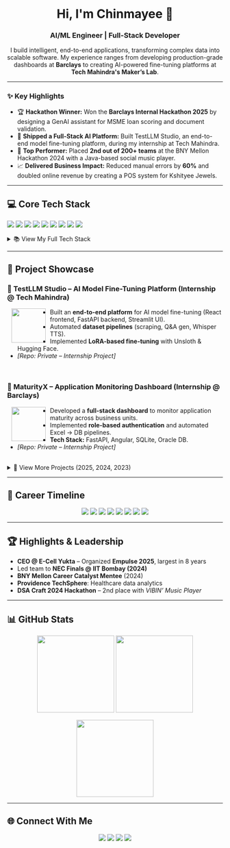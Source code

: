 <h1 align="center">Hi, I'm Chinmayee 👋</h1>
<h3 align="center">AI/ML Engineer | Full-Stack Developer</h3>
<p align="center">
  I build intelligent, end-to-end applications, transforming complex data into scalable software. My experience ranges from developing production-grade dashboards at <b>Barclays</b> to creating AI-powered fine-tuning platforms at <b>Tech Mahindra's Maker’s Lab</b>.
</p>

---

### ✨ Key Highlights
- 🏆 **Hackathon Winner:** Won the **Barclays Internal Hackathon 2025** by designing a GenAI assistant for MSME loan scoring and document validation.
- 🚀 **Shipped a Full-Stack AI Platform:** Built TestLLM Studio, an end-to-end model fine-tuning platform, during my internship at Tech Mahindra.
- 🥈 **Top Performer:** Placed **2nd out of 200+ teams** at the BNY Mellon Hackathon 2024 with a Java-based social music player.
- 📈 **Delivered Business Impact:** Reduced manual errors by **60%** and doubled online revenue by creating a POS system for Kshityee Jewels.

---

## 💻 Core Tech Stack
<p align="left">
  <img src="https://img.shields.io/badge/Python-3776AB?logo=python&logoColor=white"/>
  <img src="https://img.shields.io/badge/Java-ED8B00?logo=java&logoColor=white"/>
  <img src="https://img.shields.io/badge/FastAPI-009688?logo=fastapi&logoColor=white"/>
  <img src="https://img.shields.io/badge/React-61DAFB?logo=react&logoColor=black"/>
  <img src="https://img.shields.io/badge/PyTorch-EE4C2C?logo=pytorch&logoColor=white"/>
  <img src="https://img.shields.io/badge/TensorFlow-FF6F00?logo=tensorflow&logoColor=white"/>
  <img src="https://img.shields.io/badge/Docker-2496ED?logo=docker&logoColor=white"/>
  <img src="https://img.shields.io/badge/MySQL-4479A1?logo=mysql&logoColor=white"/>
  <img src="https://img.shields.io/badge/HuggingFace-FFD21E?logo=huggingface&logoColor=black"/>
</p>

<details>
<summary>📚 View My Full Tech Stack</summary>

| **Category** | **Technologies** |
|--------------------------|---------------------------------------------------------------------------------------------------------------------------------------------------------------------------------------------------------------------------------------------------------------------------------------------------------------------------------------|
| Programming Languages    | ![Python](https://img.shields.io/badge/Python-3776AB?logo=python&logoColor=white) ![Java](https://img.shields.io/badge/Java-ED8B00?logo=java&logoColor=white) ![C](https://img.shields.io/badge/C-00599C?logo=c&logoColor=white) ![C++](https://img.shields.io/badge/C++-00599C?logo=cplusplus&logoColor=white)                        |
| Web Development          | ![FastAPI](https://img.shields.io/badge/FastAPI-009688?logo=fastapi&logoColor=white) ![Angular](https://img.shields.io/badge/Angular-DD0031?logo=angular&logoColor=white) ![React](https://img.shields.io/badge/React-61DAFB?logo=react&logoColor=black)                                                                               |
| Databases                | ![MySQL](https://img.shields.io/badge/MySQL-4479A1?logo=mysql&logoColor=white) ![Oracle](https://img.shields.io/badge/Oracle-F80000?logo=oracle&logoColor=white) ![SQLite](https://img.shields.io/badge/SQLite-003B57?logo=sqlite&logoColor=white) ![MongoDB](https://img.shields.io/badge/MongoDB-47A248?logo=mongodb&logoColor=white) ![Firebase](https://img.shields.io/badge/Firebase-FFCA28?logo=firebase&logoColor=black) |
| AI/ML Frameworks         | ![TensorFlow](https://img.shields.io/badge/TensorFlow-FF6F00?logo=tensorflow&logoColor=white) ![PyTorch](https://img.shields.io/badge/PyTorch-EE4C2C?logo=pytorch&logoColor=white) ![Keras](https://img.shields.io/badge/Keras-D00000?logo=keras&logoColor=white) ![Scikit-learn](https://img.shields.io/badge/Scikit--learn-F7931E?logo=scikit-learn&logoColor=white) |
| Deep Learning            | ![OpenCV](https://img.shields.io/badge/OpenCV-27338e?logo=opencv&logoColor=white) ![Caffe](https://img.shields.io/badge/Caffe-AA0000?logo=apache&logoColor=white)                                                                                                                                                                       |
| Data Science             | ![NumPy](https://img.shields.io/badge/NumPy-013243?logo=numpy&logoColor=white) ![Pandas](https://img.shields.io/badge/Pandas-150458?logo=pandas&logoColor=white)                                                                                                                                                                       |
| Visualization            | ![Matplotlib](https://img.shields.io/badge/Matplotlib-000000?logo=matplotlib&logoColor=white) ![Seaborn](https://img.shields.io/badge/Seaborn-4B77A9?logo=python&logoColor=white) ![Plotly](https://img.shields.io/badge/Plotly-3F4F75?logo=plotly&logoColor=white)                                                                     |
| NLP                      | ![NLTK](https://img.shields.io/badge/NLTK-85C1E9?logo=python&logoColor=black) ![SpaCy](https://img.shields.io/badge/SpaCy-09A3D5?logo=spacy&logoColor=white) ![Hugging Face](https://img.shields.io/badge/HuggingFace-FFD21E?logo=huggingface&logoColor=black) ![VADER](https://img.shields.io/badge/VADER-FF6F00?logo=python&logoColor=white) |
| Reinforcement Learning   | ![OpenAI Gym](https://img.shields.io/badge/OpenAI%20Gym-0081A5?logo=openai&logoColor=white) ![Stable Baselines](https://img.shields.io/badge/Stable%20Baselines-FF6F00?logo=python&logoColor=white)                                                                                                                                     |
| Cloud & DevOps           | ![Docker](https://img.shields.io/badge/Docker-2496ED?logo=docker&logoColor=white) ![Kubernetes](https://img.shields.io/badge/Kubernetes-326CE5?logo=kubernetes&logoColor=white) ![Linux](https://img.shields.io/badge/Linux-FCC624?logo=linux&logoColor=black) ![Windows](https://img.shields.io/badge/Windows-0078D6?logo=windows&logoColor=white) |
| Tools & IDEs             | ![Jupyter](https://img.shields.io/badge/Jupyter-F37626?logo=jupyter&logoColor=white) ![VS Code](https://img.shields.io/badge/VS%20Code-0078D4?logo=visual-studio-code&logoColor=white) ![Git](https://img.shields.io/badge/Git-F05032?logo=git&logoColor=white) ![Android Studio](https://img.shields.io/badge/Android%20Studio-3DDC84?logo=android-studio&logoColor=white) ![Figma](https://img.shields.io/badge/Figma-F24E1E?logo=figma&logoColor=white) ![Canva](https://img.shields.io/badge/Canva-00C4CC?logo=canva&logoColor=white) ![MS Office](https://img.shields.io/badge/MS%20Office-D83B01?logo=microsoft-office&logoColor=white) |

</details>

---

## 🚀 Project Showcase

### 📌 TestLLM Studio – AI Model Fine-Tuning Platform (Internship @ Tech Mahindra)
<img align="left" src="https://img.icons8.com/ios/452/artificial-intelligence.png" width="80" hspace="10"/>

- Built an **end-to-end platform** for AI model fine-tuning (React frontend, FastAPI backend, Streamlit UI).
- Automated **dataset pipelines** (scraping, Q&A gen, Whisper TTS).
- Implemented **LoRA-based fine-tuning** with Unsloth & Hugging Face.
- *[Repo: Private – Internship Project]*
<br clear="left"/>

### 📌 MaturityX – Application Monitoring Dashboard (Internship @ Barclays)
<img align="left" src="https://img.icons8.com/ios/452/combo-chart.png" width="80" hspace="10"/>

- Developed a **full-stack dashboard** to monitor application maturity across business units.
- Implemented **role-based authentication** and automated Excel → DB pipelines.
- **Tech Stack:** FastAPI, Angular, SQLite, Oracle DB.
- *[Repo: Private – Internship Project]*
<br clear="left"/>

<details>
<summary>📂 View More Projects (2025, 2024, 2023)</summary>

---
### 📌 2025
<details>
<summary>💳 MSME GenAI Assistant Ascend (Barclays Hackathon – Winner)</summary>
<img src="https://img.icons8.com/ios/452/idea.png" width="80"/>

- Designed a **GenAI solution for MSMEs** (loan scoring, finance strategy, document validation).
- Won **Barclays Internal Hackathon 2025**.
- *[Hackathon Project]*
</details>

<details>
<summary>🌐 Empulse 2025 – E-Cell Yukta Website</summary>
<img src="https://img.icons8.com/ios/452/domain.png" width="80"/>

- Designed and deployed the **official website** for Empulse 2025, the biggest E-Cell Yukta event.
- Improved outreach and collaborations across multiple colleges.
- [View Repo](https://github.com/chinmayee-s-r/Empulse2025-Ecell-Yukta-Website)
</details>

---
### 📌 2024
<details>
<summary>📰 Fake News Detection & Bias Analysis</summary>
<img src="https://img.icons8.com/ios/452/news.png" width="80"/>

- Achieved **99% accuracy** in fake news detection (TF-IDF + Logistic Regression).
- Analyzed **17K+ BBC articles** for political bias.
- [View Repo](https://github.com/chinmayee-s-r/Data-Science-in-Journalism)
</details>

<details>
<summary>🩺 Medical Imaging & Diagnosis</summary>
<img src="https://img.icons8.com/ios/452/mri.png" width="80"/>

- Built CNNs achieving **95% accuracy** for classification.
- Detected fractures (93.65%) & brain tumors (85.17%).
- Streamlit-based UI for real-time diagnosis.
- [View Repo](https://github.com/chinmayee-s-r/Medical-Imaging-and-Analysis)
</details>

<details>
<summary>🚗 Vision Enhancement for Driverless Cars (CAP)</summary>
<img src="https://img.icons8.com/ios/452/tesla-model-x.png" width="80"/>

- Enhanced visibility by **90%** in hazy conditions using **Color Attenuation Prior**.
- Improved lane & obstacle recognition for real-time navigation.
- *[Repo Placeholder]*
</details>

<details>
<summary>🎵 VIBIN’ Music Player (BNY Mellon Hackathon – 2nd Place)</summary>
<img src="https://img.icons8.com/ios/452/music.png" width="80"/>

- Built a **Java-based music player** with social features (Friendship Meter, Music Match).
- Ranked **2nd out of 200+ teams** at BNY Mellon Hackathon 2024.
- [View Repo](https://github.com/chinmayee-s-r/-VIBIN-Music-Player-BNY-Mellon-Hackathon-DSA-Craft-2024)
</details>

<details>
<summary>👵 Sahara: Elder Care & Safety App</summary>
<img src="https://img.icons8.com/ios/452/nurse-female.png" width="80"/>

- Android + Firebase app with **SOS alerts** and secure **medical record storage**.
- *[Repo Placeholder]*
</details>

---
### 📌 2023
<details>
<summary>🛒 POS & Resource Management System (Internship @ Kshityee Jewels)</summary>
<img src="https://img.icons8.com/ios/452/pos-terminal.png" width="80"/>

- Created POS system for **150+ SKUs** (Java + MySQL).
- Doubled online revenue & reduced manual errors by 60%.
- [View Repo](https://github.com/chinmayee-s-r/KshityeeSystem)
</details>

<details>
<summary>🛍️ Electronics Store DBMS Project</summary>
<img src="https://img.icons8.com/ios/452/shopping-cart.png" width="80"/>

- Developed a **database system** for electronic store management.
- Tech: MySQL, JDBC.
- [View Repo](https://github.com/chinmayee-s-r/Electronics_Store_DBMS_Project)
</details>

</details>

---

## 📌 Career Timeline
<p align="center">
  <img src="https://img.shields.io/badge/2025-Tech%20Mahindra%20(AI%20Intern)-blue?style=for-the-badge"/>
  <img src="https://img.shields.io/badge/2025-Barclays%20Internship%20(MaturityX)-purple?style=for-the-badge"/>
  <img src="https://img.shields.io/badge/2025-Barclays%20GenAI%20Hackathon%20Winner-gold?style=for-the-badge"/>
  <img src="https://img.shields.io/badge/2024-BNY%20Mellon%20Hackathon%20(2nd%20Place)-green?style=for-the-badge"/>
  <img src="https://img.shields.io/badge/2024-E--cell%20Yukta%20CEO%20(NEC%20Finals)-orange?style=for-the-badge"/>
  <img src="https://img.shields.io/badge/2024-Providence%20TechSphere-lightblue?style=for-the-badge"/>
  <img src="https://img.shields.io/badge/2023-Kshityee%20Internship%20(POS%20System)-red?style=for-the-badge"/>
  <img src="https://img.shields.io/badge/2022--26-BTech%20Computer%20Engineering-lightgrey?style=for-the-badge"/>
</p>

---

## 🏆 Highlights & Leadership
- **CEO @ E-Cell Yukta** – Organized **Empulse 2025**, largest in 8 years
- Led team to **NEC Finals @ IIT Bombay (2024)**
- **BNY Mellon Career Catalyst Mentee** (2024)
- **Providence TechSphere**: Healthcare data analytics
- **DSA Craft 2024 Hackathon** – 2nd place with *VIBIN’ Music Player*

---

## 📊 GitHub Stats
<p align="center">
  <img src="https://github-readme-stats.vercel.app/api?username=chinmayee-s-r&show_icons=true&theme=radical" height="180em"/>
  <img src="https://github-readme-stats.vercel.app/api/top-langs/?username=chinmayee-s-r&layout=compact&theme=radical" height="180em"/>
</p>
<p align="center">
  <img src="https://github-readme-streak-stats.herokuapp.com/?user=chinmayee-s-r&theme=radical" height="180em"/>
</p>

---

## 🌐 Connect With Me
<p align="center">
  <a href="https://linkedin.com/in/chinmayee-randive" target="_blank"><img src="https://img.shields.io/badge/LinkedIn-0077B5?style=for-the-badge&logo=linkedin&logoColor=white"/></a>
  <a href="https://github.com/chinmayee-s-r" target="_blank"><img src="https://img.shields.io/badge/GitHub-100000?style=for-the-badge&logo=github&logoColor=white"/></a>
  <a href="https://www.hackerrank.com/chinmayeer" target="_blank"><img src="https://img.shields.io/badge/HackerRank-2EC866?style=for-the-badge&logo=HackerRank&logoColor=white"/></a>
  <a href="mailto:chinmayee.randive.official@gmail.com"><img src="https://img.shields.io/badge/Email-D14836?style=for-the-badge&logo=gmail&logoColor=white"/></a>
</p>
